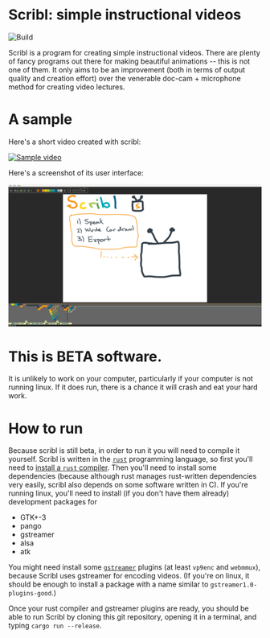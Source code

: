 # Scribl: simple instructional videos
![Build](https://github.com/jneem/scribl/workflows/Rust/badge.svg)

Scribl is a program for creating simple instructional videos. There are plenty of fancy programs
out there for making beautiful animations -- this is not one of them. It only aims to be an
improvement (both in terms of output quality and creation effort) over the venerable 
doc-cam + microphone method for creating video lectures.

# A sample

Here's a short video created with scribl:

[![Sample video](https://img.youtube.com/vi/RplNxIF8whY/hqdefault.jpg)](https://youtu.be/RplNxIF8whY)

Here's a screenshot of its user interface:

![Screenshot](metadata/screenshot.png)

# This is BETA software.

It is unlikely to work on your computer, particularly if your computer is not
running linux.  If it does run, there is a chance it will crash and eat your
hard work.

# How to run

Because scribl is still beta, in order to run it you will need to compile it yourself.
Scribl is written in the [`rust`](https://www.rust-lang.org) programming language,
so first you'll need to [install a `rust` compiler](https://www.rust-lang.org/tools/install).
Then you'll need to install some dependencies (because although rust manages rust-written dependencies
very easily, scribl also depends on some software written in C). If you're running linux,
you'll need to install (if you don't have them already) development packages for

- GTK+-3
- pango
- gstreamer
- alsa
- atk

You might need install some [`gstreamer`](https://gstreamer.freedesktop.org) plugins (at least `vp9enc` and `webmmux`),
because Scribl uses gstreamer for encoding videos. (If you're on linux, it should be enough
to install a package with a name similar to `gstreamer1.0-plugins-good`.)

Once your rust compiler and gstreamer plugins are ready, you should be able to run Scribl
by cloning this git repository, opening it in a terminal, and typing `cargo run --release`.
